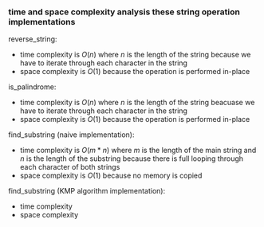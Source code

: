 ### time and space complexity analysis these string operation implementations

reverse_string:
- time complexity is $O(n)$ where $n$ is the length of the string because we have to iterate through each character in the string
- space complexity is $O(1)$ because the operation is performed in-place

is_palindrome:
- time complexity is $O(n)$ where $n$ is the length of the string beacuase we have to iterate through each character in the string
- space complexity is $O(1)$ because the operation is performed in-place

find_substring (naive implementation):
- time complexity is $O(m * n)$ where $m$ is the length of the main string and $n$ is the length of the substring because there is full looping through each character of both strings
- space complexity is $O(1)$ because no memory is copied 

find_substring (KMP algorithm implementation):
- time complexity 
- space complexity 
